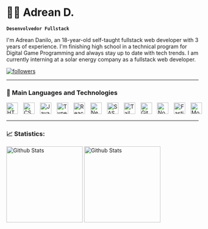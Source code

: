 # 🧑‍💻 Adrean D.

**`Desenvolvedor Fullstack`**

I'm Adrean Danilo, an 18-year-old self-taught fullstack web developer with 3 years of experience. I'm finishing high school in a technical program for Digital Game Programming and always stay up to date with tech trends. I am currently interning at a solar energy company as a fullstack web developer.

<a href="https://github.com/Adrwaan?tab=followers">
  <img alt="followers" title="Follow me on Github" src="https://custom-icon-badges.demolab.com/github/followers/Adrwaan?color=236ad3&labelColor=1155ba&style=for-the-badge&logo=github&label=Follow&logoColor=white"/>
</a>

---

### 🤖 Main Languages and Technologies

<p style="min-width: max-content">
<img
  alt="HTML"
  title="HTML"
  width="30px"
  style="margin-right: 10px;"
  src=https://cdn.jsdelivr.net/gh/devicons/devicon@latest/icons/html5/html5-original.svg
/>
<img
  alt="CSS"
  title="CSS"
  width="30px"
  style="margin-right: 10px;"
  src=https://cdn.jsdelivr.net/gh/devicons/devicon@latest/icons/css3/css3-original.svg
/>
<img
  alt="JavaScript"
  title="JavaScript"
  width="30px"
  style="margin-right: 10px;"
  src=https://cdn.jsdelivr.net/gh/devicons/devicon@latest/icons/javascript/javascript-original.svg
/>
<img
  alt="Typescript"
  title="Typescript"
  width="30px"
  style="margin-right: 10px;"
  src=https://cdn.jsdelivr.net/gh/devicons/devicon@latest/icons/typescript/typescript-original.svg
/>
<img
  alt="React"
  title="React"
  width="30px"
  style="margin-right: 10px;"
  src=https://cdn.jsdelivr.net/gh/devicons/devicon@latest/icons/react/react-original.svg
/>
<img
  alt="NextJS"
  title="NextJS"
  width="30px"
  style="margin-right: 10px;"
  src="https://cdn.jsdelivr.net/gh/devicons/devicon@latest/icons/nextjs/nextjs-original.svg"
/>
<img
  alt="SASS"
  title="SASS"
  width="30px"
  style="margin-right: 10px;"
  src="https://cdn.jsdelivr.net/gh/devicons/devicon@latest/icons/sass/sass-original.svg"
/>
<img
  alt="TailwindCSS"
  title="TailwindCSS"
  width="30px"
  style="margin-right: 10px;"
  src="https://cdn.jsdelivr.net/gh/devicons/devicon@latest/icons/tailwindcss/tailwindcss-original.svg"
/>
<img
  alt="Git"
  title="Git"
  width="30px"
  style="margin-right: 10px;"
  src="https://cdn.jsdelivr.net/gh/devicons/devicon@latest/icons/git/git-original.svg"
/>
<img
  alt="NodeJS"
  title="NodeJS"
  width="30px"
  style="margin-right: 10px;"
  src="https://cdn.jsdelivr.net/gh/devicons/devicon@latest/icons/nodejs/nodejs-original.svg"
/>
<img
  alt="Fastify"
  title="Fastify"
  width="30px"
  style="margin-right: 10px;"
  src="https://cdn.jsdelivr.net/gh/devicons/devicon@latest/icons/fastify/fastify-plain.svg"
/>
<img
  alt="MongoDB"
  title="MongoDB"
  width="30px"
  style="margin-right: 10px;"
  src="https://cdn.jsdelivr.net/gh/devicons/devicon@latest/icons/mongodb/mongodb-original.svg"
/>
</p>

---

### 📈 Statistics:

<img
  alt="Github Stats"
  height="200"
  src="https://github-readme-stats.vercel.app/api?username=Adrwaan&include_all_commits=true&show_icons=true&hide=prs&theme=dark"
/>
<img
  alt="Github Stats"
  height="200"
  src="https://github-readme-stats.vercel.app/api/top-langs?username=Adrwaan&theme=dark&layout=compact&langs_count=8"
/>
